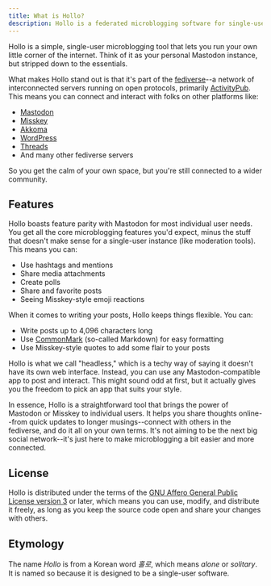 ```yaml
---
title: What is Hollo?
description: Hollo is a federated microblogging software for single-users.
---
```


Hollo is a simple, single-user microblogging tool that lets you run your own
little corner of the internet. Think of it as your personal Mastodon instance,
but stripped down to the essentials.

What makes Hollo stand out is that it's part of the [fediverse]--a network of
interconnected servers running on open protocols, primarily [ActivityPub].
This means you can connect and interact with folks on other platforms like:

 -  [Mastodon]
 -  [Misskey]
 -  [Akkoma]
 -  [WordPress]
 -  [Threads]
 -  And many other fediverse servers

So you get the calm of your own space, but you're still connected to a wider
community.

[fediverse]: https://www.theverge.com/24063290/fediverse-explained-activitypub-social-media-open-protocol
[ActivityPub]: https://activitypub.rocks/
[Mastodon]: https://joinmastodon.org/
[Misskey]: https://misskey-hub.net/
[Akkoma]: https://akkoma.social/
[WordPress]: https://wordpress.org/
[Threads]: https://www.threads.net/


Features
--------

Hollo boasts feature parity with Mastodon for most individual user needs.
You get all the core microblogging features you'd expect, minus the stuff that
doesn't make sense for a single-user instance (like moderation tools).
This means you can:

 -  Use hashtags and mentions
 -  Share media attachments
 -  Create polls
 -  Share and favorite posts
 -  Seeing Misskey-style emoji reactions

When it comes to writing your posts, Hollo keeps things flexible. You can:

 -  Write posts up to 4,096 characters long
 -  Use [CommonMark] (so-called Markdown) for easy formatting
 -  Use Misskey-style quotes to add some flair to your posts

Hollo is what we call "headless," which is a techy way of saying it doesn't have
its own web interface. Instead, you can use any Mastodon-compatible app to post
and interact. This might sound odd at first, but it actually gives you
the freedom to pick an app that suits your style.

In essence, Hollo is a straightforward tool that brings the power of Mastodon
or Misskey
to individual users. It helps you share thoughts online--from quick updates to
longer musings--connect with others in the fediverse, and do it all on your own
terms. It's not aiming to be the next big social network--it's just here to
make microblogging a bit easier and more connected.

[CommonMark]: https://commonmark.org/


License
-------

Hollo is distributed under the terms of the [GNU Affero General Public License
version 3][AGPLv3] or later, which means you can use, modify, and distribute it
freely, as long as you keep the source code open and share your changes with
others.

[AGPLv3]: https://www.gnu.org/licenses/agpl-3.0


Etymology
---------

The name *Hollo* is from a Korean word *홀로*, which means *alone* or
*solitary*.  It is named so because it is designed to be a single-user software.
